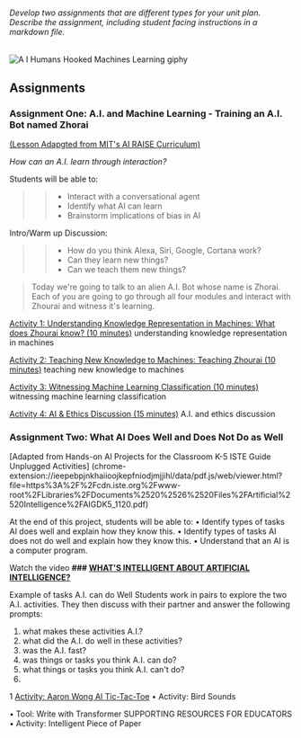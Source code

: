 
###### Develop two assignments that are different types for your unit plan. Describe the assignment, including student facing instructions in a markdown file. 
![A I Humans Hooked Machines Learning giphy](https://user-images.githubusercontent.com/17364335/196319851-ebce862f-4632-4744-9538-e42f157c8545.gif)

## Assignments 

### Assignment One: A.I. and Machine Learning - Training an A.I. Bot named Zhorai 
[(Lesson Adapgted from MIT's AI RAISE Curriculum)](https://raise.mit.edu/resources.html)

*How can an A.I. learn through interaction?*

Students will be able to:
>> - Interact with a conversational agent
>> - Identify what AI can learn
>> - Brainstorm implications of bias in AI

Intro/Warm up Discussion: 
>> - How do you think Alexa, Siri, Google, Cortana work? 
>> - Can they learn new things? 
>> - Can we teach them new things? 

>Today we're going to talk to an alien A.I. Bot whose name is Zhorai. Each of you are going to go through all four modules and interact with Zhourai and witness it's learning.

[Activity 1: Understanding Knowledge Representation in Machines: What does Zhourai know? (10 minutes)](https://zhorai.readyai.org/intro)
understanding knowledge representation in machines

[Activity 2: Teaching New Knowledge to Machines: Teaching Zhourai (10 minutes)](https://zhorai.readyai.org/activity-2)
teaching new knowledge to machines

[Activity 3: Witnessing Machine Learning Classification (10 minutes)](https://zhorai.readyai.org/activity-3)
witnessing machine learning classification

[Activity 4: AI & Ethics Discussion (15 minutes)](https://zhorai.readyai.org/activity-4)
A.I. and ethics discussion

### Assignment Two: What AI Does Well and Does Not Do as Well 
[Adapted from Hands-on AI Projects for the Classroom K-5 ISTE Guide Unplugged Activities] (chrome-extension://ieepebpjnkhaiioojkepfniodjmjjihl/data/pdf.js/web/viewer.html?file=https%3A%2F%2Fcdn.iste.org%2Fwww-root%2FLibraries%2FDocuments%2520%2526%2520Files%2FArtificial%2520Intelligence%2FAIGDK5_1120.pdf)
 
 At the end of this project, students will be able to:
• Identify types of tasks AI does well and explain how they know this.
• Identify types of tasks AI does not do well and explain how they know this.
• Understand that an AI is a computer program.

Watch the video 
**### [WHAT'S INTELLIGENT ABOUT ARTIFICIAL INTELLIGENCE?](https://www.youtube.com/watch?v=xR6j9TLZdAw)**

Example of tasks A.I. can do Well
Students work in pairs to explore the two A.I. activities. They then discuss with their partner and answer the following prompts:
1.  what makes these activities A.I.?
2.  what did the A.I. do well in these activities?
3.  was the A.I. fast?
4.  was things or tasks you think A.I. can do?
5.  what things or tasks you think A.I. can't do?
6. 
1
 [Activity: Aaron Wong AI Tic-Tac-Toe](https://www.aaronccwong.com/tic-tac-toe)
• Activity: Bird Sounds

• Tool: Write with Transformer
SUPPORTING RESOURCES FOR EDUCATORS
• Activity: Intelligent Piece of Paper



